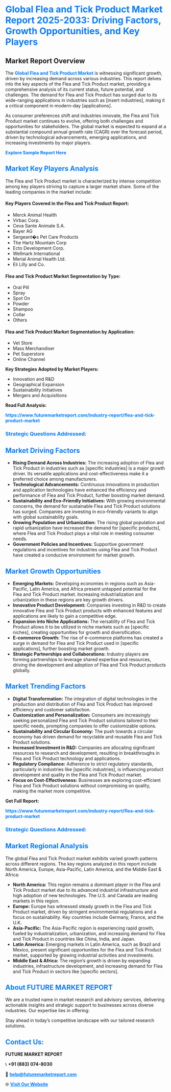 <h1 style="color: #007BFF;">Global Flea and Tick Product Market Report 2025-2033: Driving Factors, Growth Opportunities, and Key Players</h1>

<section id="overview">
<h2>Market Report Overview</h2>
<p>The <a href="https://www.futuremarketreport.com/industry-report/flea-and-tick-product-market" style="color: #007BFF; text-decoration: none;"><strong>Global Flea and Tick Product Market</strong></a> is witnessing significant growth, driven by increasing demand across various industries. This report delves into the key aspects of the Flea and Tick Product market, providing a comprehensive analysis of its current status, future potential, and challenges. The demand for Flea and Tick Product has surged due to its wide-ranging applications in industries such as [insert industries], making it a critical component in modern-day [applications].</p>
<p>As consumer preferences shift and industries innovate, the Flea and Tick Product market continues to evolve, offering both challenges and opportunities for stakeholders. The global market is expected to expand at a substantial compound annual growth rate (CAGR) over the forecast period, driven by technological advancements, emerging applications, and increasing investments by major players.</p>
</section>

<section id="overview">
<p><a href="https://www.futuremarketreport.com/request-sample/reportId=88785" style="color: #007BFF; text-decoration: none;"><strong>Explore Sample Report Here</strong></a></p>
</section>

<section id="key-players">
<h2 style="color: #007BFF;">Market Key Players Analysis</h2>
<p>The Flea and Tick Product market is characterized by intense competition among key players striving to capture a larger market share. Some of the leading companies in the market include:</p>
<h4>Key Players Covered in the Flea and Tick Product Report:</h4>
<ul><li>Merck Animal Health</li><li>Virbac Corp.</li><li>Ceva Sante Animale S.A.</li><li>Bayer AG</li><li>Sergeant�s Pet Care Products</li><li>The Hartz Mountain Corp</li><li>Ecto Development Corp.</li><li>Wellmark International</li><li>Merial Animal Health Ltd.</li><li>Eli Lilly and Co.</li></ul>
<h4>Flea and Tick Product Market Segmentation by Type:</h4>
<ul><li>Oral Pill</li><li>Spray</li><li>Spot On</li><li>Powder</li><li>Shampoo</li><li>Collar</li><li>Others</li></ul>

<h4>Flea and Tick Product Market Segmentation by Application:</h4>
<ul><li>Vet Store</li><li>Mass Merchandiser</li><li>Pet Superstore</li><li>Online Channel</li></ul>
<p><strong>Key Strategies Adopted by Market Players:</strong></p>
<ul>
<li>Innovation and R&D</li>
<li>Geographical Expansion</li>
<li>Sustainability Initiatives</li>
<li>Mergers and Acquisitions</li>
</ul>
</section>

<section>
<p><strong>Read Full Analysis: </strong></p><a href="https://www.futuremarketreport.com/industry-report/flea-and-tick-product-market" style="color: #007BFF; text-decoration: none;"><strong>https://www.futuremarketreport.com/industry-report/flea-and-tick-product-market</strong></a>
<h3 style="color: #007BFF;">Strategic Questions Addressed:</h3>
</section>

<section id="driving-factors">
<h2 style="color: #007BFF;">Market Driving Factors</h2>
<ul>
<li><strong>Rising Demand Across Industries:</strong> The increasing adoption of Flea and Tick Product in industries such as [specific industries] is a major growth driver. Its versatile applications and cost-effectiveness make it a preferred choice among manufacturers.</li>
<li><strong>Technological Advancements:</strong> Continuous innovations in production and application technologies have enhanced the efficiency and performance of Flea and Tick Product, further boosting market demand.</li>
<li><strong>Sustainability and Eco-Friendly Initiatives:</strong> With growing environmental concerns, the demand for sustainable Flea and Tick Product solutions has surged. Companies are investing in eco-friendly variants to align with global sustainability goals.</li>
<li><strong>Growing Population and Urbanization:</strong> The rising global population and rapid urbanization have increased the demand for [specific products], where Flea and Tick Product plays a vital role in meeting consumer needs.</li>
<li><strong>Government Policies and Incentives:</strong> Supportive government regulations and incentives for industries using Flea and Tick Product have created a conducive environment for market growth.</li>
</ul>
</section>

<section id="growth-opportunities">
<h2 style="color: #007BFF;">Market Growth Opportunities</h2>
<ul>
<li><strong>Emerging Markets:</strong> Developing economies in regions such as Asia-Pacific, Latin America, and Africa present untapped potential for the Flea and Tick Product market. Increasing industrialization and urbanization in these regions are key growth drivers.</li>
<li><strong>Innovative Product Development:</strong> Companies investing in R&D to create innovative Flea and Tick Product products with enhanced features and applications are likely to gain a competitive edge.</li>
<li><strong>Expansion into Niche Applications:</strong> The versatility of Flea and Tick Product allows it to be utilized in niche markets such as [specific niches], creating opportunities for growth and diversification.</li>
<li><strong>E-commerce Growth:</strong> The rise of e-commerce platforms has created a surge in demand for Flea and Tick Product used in [specific applications], further boosting market growth.</li>
<li><strong>Strategic Partnerships and Collaborations:</strong> Industry players are forming partnerships to leverage shared expertise and resources, driving the development and adoption of Flea and Tick Product products globally.</li>
</ul>
</section>

<section id="trending-factors">
<h2 style="color: #007BFF;">Market Trending Factors</h2>
<ul>
<li><strong>Digital Transformation:</strong> The integration of digital technologies in the production and distribution of Flea and Tick Product has improved efficiency and customer satisfaction.</li>
<li><strong>Customization and Personalization:</strong> Consumers are increasingly seeking personalized Flea and Tick Product solutions tailored to their specific needs, prompting companies to offer customizable options.</li>
<li><strong>Sustainability and Circular Economy:</strong> The push towards a circular economy has driven demand for recyclable and reusable Flea and Tick Product solutions.</li>
<li><strong>Increased Investment in R&D:</strong> Companies are allocating significant resources to research and development, resulting in breakthroughs in Flea and Tick Product technology and applications.</li>
<li><strong>Regulatory Compliance:</strong> Adherence to strict regulatory standards, particularly in industries like [specific industries], is influencing product development and quality in the Flea and Tick Product market.</li>
<li><strong>Focus on Cost-Effectiveness:</strong> Businesses are exploring cost-efficient Flea and Tick Product solutions without compromising on quality, making the market more competitive.</li>
</ul>
</section>

<section>
<p><strong>Get Full Report: </strong></p><a href="https://www.futuremarketreport.com/industry-report/flea-and-tick-product-market" style="color: #007BFF; text-decoration: none;"><strong>https://www.futuremarketreport.com/industry-report/flea-and-tick-product-market</strong></a>
<h3 style="color: #007BFF;">Strategic Questions Addressed:</h3>
</section>


<section id="regional-analysis">
<h2 style="color: #007BFF;">Market Regional Analysis</h2>
<p>The global Flea and Tick Product market exhibits varied growth patterns across different regions. The key regions analyzed in this report include North America, Europe, Asia-Pacific, Latin America, and the Middle East & Africa:</p>
<ul>
<li><strong>North America:</strong> This region remains a dominant player in the Flea and Tick Product market due to its advanced industrial infrastructure and high adoption of new technologies. The U.S. and Canada are leading markets in this region.</li>
<li><strong>Europe:</strong> Europe has witnessed steady growth in the Flea and Tick Product market, driven by stringent environmental regulations and a focus on sustainability. Key countries include Germany, France, and the U.K.</li>
<li><strong>Asia-Pacific:</strong> The Asia-Pacific region is experiencing rapid growth, fueled by industrialization, urbanization, and increasing demand for Flea and Tick Product in countries like China, India, and Japan.</li>
<li><strong>Latin America:</strong> Emerging markets in Latin America, such as Brazil and Mexico, present significant opportunities for the Flea and Tick Product market, supported by growing industrial activities and investments.</li>
<li><strong>Middle East & Africa:</strong> The region’s growth is driven by expanding industries, infrastructure development, and increasing demand for Flea and Tick Product in sectors like [specific sectors].</li>
</ul>
</section>

<footer>
<h2 style="color: #007BFF;">About FUTURE MARKET REPORT</h2>
<p>We are a trusted name in market research and advisory services, delivering actionable insights and strategic support to businesses across diverse industries. Our expertise lies in offering:</p>

<p>Stay ahead in today’s competitive landscape with our tailored research solutions.</p>

<h2 style="color: #007BFF;">Contact Us:</h2>
<p><strong>FUTURE MARKET REPORT</strong></p>
<p>📞 <strong>+91 (883) 074-8030</strong></p>
<p>📧 <strong><a href="mailto:help@futuremarketreport.com" style="color: #007BFF;">help@futuremarketreport.com</a></strong></p>
<p>🌐 <strong><a href="https://www.futuremarketreport.com/" style="color: #007BFF;">Visit Our Website</a></strong></p>
</footer>